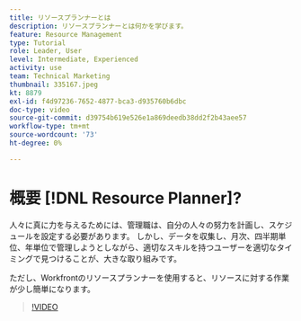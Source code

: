 ```yaml
---
title: リソースプランナーとは
description: リソースプランナーとは何かを学びます。
feature: Resource Management
type: Tutorial
role: Leader, User
level: Intermediate, Experienced
activity: use
team: Technical Marketing
thumbnail: 335167.jpeg
kt: 8879
exl-id: f4d97236-7652-4877-bca3-d935760b6dbc
doc-type: video
source-git-commit: d39754b619e526e1a869deedb38dd2f2b43aee57
workflow-type: tm+mt
source-wordcount: '73'
ht-degree: 0%

---
```


# 概要 [!DNL Resource Planner]?

人々に真に力を与えるためには、管理職は、自分の人々の努力を計画し、スケジュールを設定する必要があります。 しかし、データを収集し、月次、四半期単位、年単位で管理しようとしながら、適切なスキルを持つユーザーを適切なタイミングで見つけることが、大きな取り組みです。

ただし、Workfrontのリソースプランナーを使用すると、リソースに対する作業が少し簡単になります。


>[!VIDEO](https://video.tv.adobe.com/v/335167/?quality=12)
